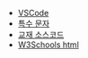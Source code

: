 
- [VSCode](https://code.visualstudio.com/)   
- [특수 문자](https://html.spec.whatwg.org/multipage/named-characters.html)
- [교재 소스코드](https://github.com/Eun-Sook-Kim/doit_html_css_javascript)
- [W3Schools html](https://www.w3schools.com/html/default.asp)
